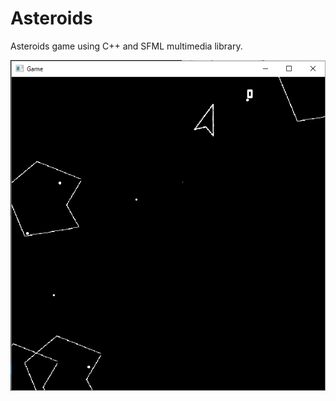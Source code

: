 # Asteroids

Asteroids game using C++ and SFML multimedia library.

![Screenshot](https://github.com/TobiasOnoufriou/Asteroids/blob/master/AsteroidScreenShot.png)
